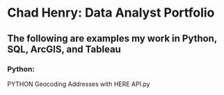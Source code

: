 # Chad Henry: Data Analyst Portfolio
## The following are examples my work in Python, SQL, ArcGIS, and Tableau

### Python:
PYTHON Geocoding Addresses with HERE API.py
